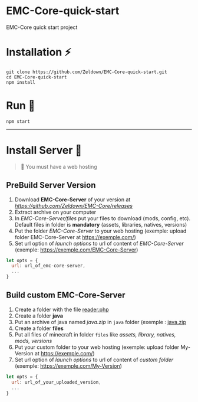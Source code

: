 # EMC-Core-quick-start
EMC-Core quick start project

# Installation :zap:
```npm
git clone https://github.com/Zeldown/EMC-Core-quick-start.git
cd EMC-Core-quick-start
npm install
```

# Run :rocket:
```npm
npm start
```

___
# Install Server :construction:
> :rotating_light: You must have a web hosting

## PreBuild Server Version
1. Download **EMC-Core-Server** of your version at *https://github.com/Zeldown/EMC-Core/releases*
2. Extract archive on your computer
3. In *EMC-Core-Server/files* put your files to download (mods, config, etc). Default files in folder is **mandatory** (assets, libraries, natives, versions)
4. Put the folder *EMC-Core-Server* to your web hosting (exemple: upload folder EMC-Core-Server at https://exemple.com/)
5. Set url option of *launch options* to url of content of *EMC-Core-Server* (exemple: https://exemple.com/EMC-Core-Server)
```javascript
let opts = {
  url: url_of_emc-core-server,
  ...
}
```

## Build custom EMC-Core-Server
1. Create a folder with the file [reader.php](EMC-Core-Server/reader.php)
2. Create a folder **java**
3. Put an archive of java named *java.zip* in ```java``` folder (exemple : [java.zip](EMC-Core-Server/java/java.zip)
4. Create a folder **files**
5. Put all files of minecraft in folder ```files``` like *assets, library, natives, mods, versions*
6. Put your custom folder to your web hosting (exemple: upload folder My-Version at https://exemple.com/)
7. Set url option of *launch options* to url of content of *custom folder* (exemple: https://exemple.com/My-Version)
```javascript
let opts = {
  url: url_of_your_uploaded_version,
  ...
}
```

